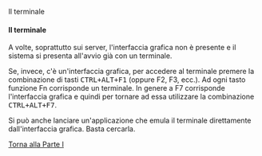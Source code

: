 Il terminale



#### Il terminale

A volte, soprattutto sui server, l'interfaccia grafica non è presente e il sistema si presenta all'avvio già con un terminale.

Se, invece, c'è un'interfaccia grafica, per accedere al terminale premere la combinazione di tasti <kbd>CTRL+ALT+F1</kbd> (oppure F2, F3, ecc.). Ad ogni tasto funzione Fn corrisponde un terminale. In genere a F7 corrisponde l'interfaccia grafica e quindi per tornare ad essa utilizzare la combinazione <kbd>CTRL+ALT+F7</kbd>.

Si può anche lanciare un'applicazione che emula il terminale direttamente dall'interfaccia grafica. Basta cercarla.

<a href="/activities/1">Torna alla Parte I</a>
